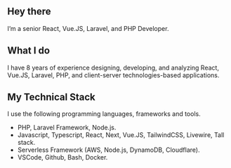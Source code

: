 ## Hey there

I’m a senior React, Vue.JS, Laravel, and PHP Developer.

## What I do

I have 8 years of experience designing, developing, and analyzing React, Vue.JS, Laravel, PHP, and client-server technologies-based applications.

## My Technical Stack

I use the following programming languages, frameworks and tools.

- PHP, Laravel Framework, Node.js.
- Javascript, Typescript, React, Next, Vue.JS, TailwindCSS, Livewire, Tall stack.
- Serverless Framework (AWS, Node.js, DynamoDB, Cloudflare).
- VSCode, Github, Bash, Docker.
